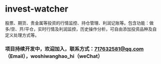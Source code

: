 # invest-watcher
   股票、期货、贵金属等投资的行情监控、持仓管理、利润记账等。包含功能：做多/空、开/平仓，实时行情及利润监控，历史操作分析，可自由添加投资品种及自定义处理方式等。
### 项目持续开发中，欢迎加入，联系方式：717632581@qq.com（Email），woshiwanghao_hi（weChat）
